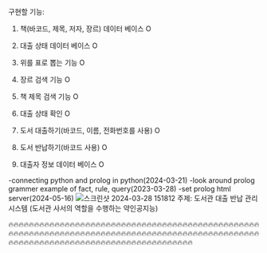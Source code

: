 구현할 기능: 
1. 책(바코드, 제목, 저자, 장르) 데이터 베이스 O
2. 대출 상태 데이터 베이스                             O
3. 위를 표로 뽑는 기능 			O

4. 장르 검색 기능 		    O
5. 책 제목 검색 기능		O
6. 대출 상태 확인		    O

7. 도서 대출하기(바코드, 이름, 전화번호를 사용)	O
8. 도서 반납하기(바코드 사용)			O
9. 대출자 정보 데이터 베이스			O

-connecting python and prolog in python(2024-03-21)
-look around prolog grammer example of fact, rule, query(2023-03-28)
-set prolog html server(2024-05-16)
![스크린샷 2024-03-28 151812](https://github.com/Plametal/prolog_pro/assets/162389947/0c206f1c-2ca3-4062-908c-6a9e548dd311)
주제: 도서관 대출 반납 관리 시스템 (도서관 사서의 역할을 수행하는 약인공지능)




🔥🔥🔥🔥🔥🔥🔥🔥🔥🔥🔥🔥🔥🔥🔥🔥🔥🔥🔥🔥🔥🔥🔥🔥🔥🔥🔥🔥🔥🔥🔥🔥🔥🔥🔥🔥🔥🔥🔥🔥🔥🔥🔥🔥🔥🔥🔥🔥🔥🔥🔥🔥🔥🔥🔥🔥🔥🔥🔥🔥🔥🔥🔥🔥🔥🔥🔥🔥🔥🔥🔥🔥🔥🔥🔥🔥🔥🔥🔥🔥🔥🔥🔥🔥🔥🔥🔥🔥🔥🔥🔥🔥🔥🔥🔥🔥🔥🔥🔥🔥🔥🔥🔥🔥🔥🔥🔥🔥🔥🔥🔥🔥🔥🔥🔥🔥🔥🔥🔥🔥🔥🔥🔥🔥🔥🔥🔥🔥🔥🔥🔥🔥🔥🔥
